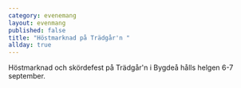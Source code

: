```yaml
---
category: evenemang
layout: evenmang
published: false
title: "Höstmarknad på Trädgår'n "
allday: true
---
```


Höstmarknad och skördefest på Trädgår'n i Bygdeå hålls helgen 6-7 september.